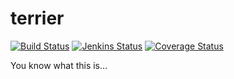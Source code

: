 # terrier

[![Build Status](https://travis-ci.org/cmu-db/terrier.svg?branch=master)](https://travis-ci.org/cmu-db/terrier)
[![Jenkins Status](http://jenkins.db.cs.cmu.edu:8080/job/terrier/job/master/badge/icon)](http://jenkins.db.cs.cmu.edu:8080/job/terrier/)
[![Coverage Status](https://coveralls.io/repos/github/cmu-db/terrier/badge.svg?branch=master)](https://coveralls.io/github/cmu-db/terrier?branch=master)

You know what this is...
